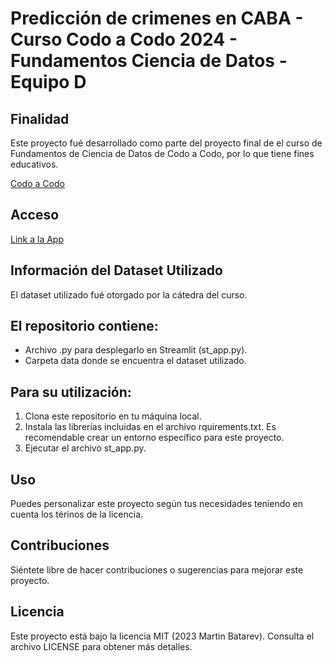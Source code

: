 # Predicción de crimenes en CABA - Curso Codo a Codo 2024 - Fundamentos Ciencia de Datos - Equipo D

## Finalidad

Este proyecto fué desarrollado como parte del proyecto final de el curso de Fundamentos de Ciencia de Datos de Codo a Codo, por lo que tiene fines educativos. 

[Codo a Codo](https://inscripcionesagencia.bue.edu.ar/codoacodo/)

## Acceso

[Link a la App](https://stcrcodocodo-ljp5ydfwxptp2j5gjaekra.streamlit.app/)

## Información del Dataset Utilizado

El dataset utilizado fué otorgado por la cátedra del curso.

## El repositorio contiene:

* Archivo .py para desplegarlo en Streamlit (st_app.py).
* Carpeta data donde se encuentra el dataset utilizado.

## Para su utilización:

1. Clona este repositorio en tu máquina local.
2. Instala las librerías incluidas en el archivo rquirements.txt. Es recomendable crear un entorno específico para este proyecto.
3. Ejecutar el archivo st_app.py.

## Uso

Puedes personalizar este proyecto según tus necesidades teniendo en cuenta los térinos de la licencia.

## Contribuciones

Siéntete libre de hacer contribuciones o sugerencias para mejorar este proyecto.

## Licencia

Este proyecto está bajo la licencia MIT (2023 Martin Batarev). Consulta el archivo LICENSE para obtener más detalles.
